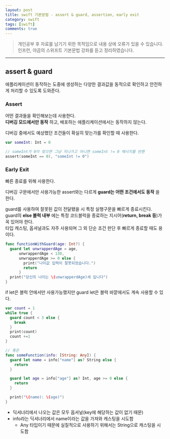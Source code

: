 ```yaml
---
layout: post
title: swift 기본문법 - assert & guard, assertion, early exit
category: swift
tags: [swift]
comments: true
---
```


> 개인공부 후 자료를 남기기 위한 목적임으로 내용 상에 오류가 있을 수 있습니다.    
인프런, 야곰의 스위프트 기본문법 강좌를 듣고 정리하였습니다.

<hr>

## assert & guard

애플리케이션이 동작하는 도중에 생성하는 다양한 결과값을 동적으로 확인하고 안전하게 처리할 수 있도록 도와준다.


### Assert

어떤 결과들을 확인해보는데 사용한다.<br>
**디버깅 모드에서만 동작** 하고, 배포하는 애플리케이션에서는 동작하지 않는다.

디버깅 중에서도 예상했던 조건들이 확실히 맞는가를 확인할 때 사용한다.

```swift
var someInt: Int = 0

// someInt가 0이 맞으면 그냥 지나가고 아니면 someInt != 0 메시지를 반환
assert(someInt == 0), "someInt != 0")  
```


### Early Exit

빠른 종료를 위해 사용한다.

디버깅 구문에서만 사용가능한 assert와는 다르게 **guard는 어떤 조건에서도 동작** 을 한다.

guard를 사용하여 잘못된 값이 전달됐을 시 특정 실행구문을 빠르게 종료시킨다. <br>
guard의 **else 블럭 내부** 에는 특정 코드블럭을 종료하는 지시어(**return, break 등**)가 꼭 있어야 한다. <br>
타입 캐스팅, 옵셔널과도 자주 사용되며 그 외 단순 조건 판단 후 빠르게 종료할 때도 용이다.

```swift
func functionWithGuard(age: Int?) {
  guard let unwrapperdAge = age,
      unwrapperdAge < 130,
      unwrapperdAge >= 0 else {
        print("나이값 입력이 잘못되었습니다.")
        return
      }
  print("당신의 나이는 \(unwrapperdAge)세 입니다")
}
```

if let은 블럭 안에서만 사용가능했지만 guard let은 블럭 바깥에서도 계속 사용할 수 있다.

```swift
var count = 1
while true {
  guard count < 3 else {
    break
  }
  print(count)
  count +=1
}

// 혹은
func someFunction(info: [String: Any]) {
  guard let name = info["name"] as? String else {
    return
  }

  guard let age = info["age"] as? Int, age >= 0 else {
    return
  }

  print("\(name): \(age)")
}
```


- 딕셔너리에서 나오는 값은 모두 옵셔널(key에 해당하는 값이 없기 때문)
- info라는 딕셔너리에서 name이라는 값을 가져와 캐스팅을 시도함   
  - Any 타입이기 때문에 실질적으로 사용하기 위해서는 String으로 캐스팅을 시도함
